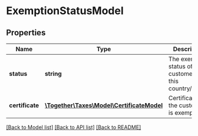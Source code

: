 # ExemptionStatusModel

## Properties
Name | Type | Description | Notes
------------ | ------------- | ------------- | -------------
**status** | **string** | The exemption status of this customer in this country/region. | [optional] 
**certificate** | [**\Together\Taxes\Model\CertificateModel**](CertificateModel.md) | Certificate if the customer is exempted | [optional] 

[[Back to Model list]](../README.md#documentation-for-models) [[Back to API list]](../README.md#documentation-for-api-endpoints) [[Back to README]](../README.md)


